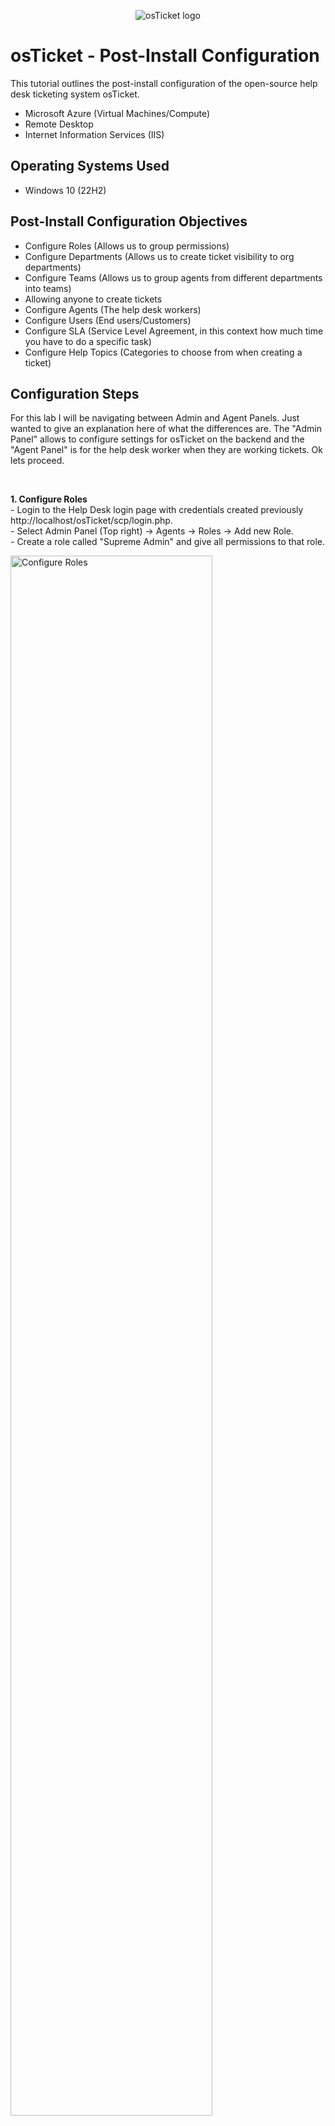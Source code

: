<p align="center">
<img src="https://i.imgur.com/Clzj7Xs.png" alt="osTicket logo"/>
</p>

<h1>osTicket - Post-Install Configuration</h1>
This tutorial outlines the post-install configuration of the open-source help desk ticketing system osTicket.<br />


- Microsoft Azure (Virtual Machines/Compute)
- Remote Desktop
- Internet Information Services (IIS)

<h2>Operating Systems Used </h2>

- Windows 10</b> (22H2)

<h2>Post-Install Configuration Objectives</h2>

- Configure Roles (Allows us to group permissions)
- Configure Departments (Allows us to create ticket visibility to org departments)
- Configure Teams (Allows us to group agents from different departments into teams)
- Allowing anyone to create tickets
- Configure Agents (The help desk workers)
- Configure Users (End users/Customers)
- Configure SLA (Service Level Agreement, in this context how much time you have to do a specific task)
- Configure Help Topics (Categories to choose from when creating a ticket)

<h2>Configuration Steps</h2>

<p>
For this lab I will be navigating between Admin and Agent Panels. Just wanted to give an explanation here of what the differences are. The "Admin Panel" allows to configure settings for osTicket on the backend and the "Agent Panel" is for the help desk worker when they are working tickets. Ok lets proceed.
</p>
<br />

<p>
<b>1. Configure Roles </b> <br />
 - Login to the Help Desk login page with credentials created previously http://localhost/osTicket/scp/login.php. <br />
 - Select Admin Panel (Top right) -> Agents -> Roles -> Add new Role. <br />
 - Create a role called "Supreme Admin" and give all permissions to that role.
</p>
<p>
<img src="https://i.imgur.com/LWInHcs.png" height="80%" width="80%" alt="Configure Roles"/>
<img src="https://i.imgur.com/gFgnjSw.png" height="80%" width="80%" alt="Configure Roles"/>
<img src="https://i.imgur.com/QAMcTSB.png" height="80%" width="80%" alt="Configure Roles"/>
<img src="https://i.imgur.com/1U3As2t.png" width="80%" alt="Configure Roles"/>
</p>
<br />

<p>
<b>2. Configure Departments </b> <br />
We are going to create a new department called "SysAdmins". To do this go to Admin Panel -> Agents -> Departments -> Add New Department. Make sure Parent = TopLevelDepartment. We can configure things like SLAs (Service Level Agreement) here but not neccessary for the purpose of the lab. We can also add "Agents" to departments here but we can come back and configure this later. Click "Create Department". Reload the Departments page and you should be able to see the new department called "SysAdmins" has been created.
</p>
<p>
<img src="https://i.imgur.com/AHEnsOM.png" height="80%" width="80%" alt="Configure Departments"/>
<img src="https://i.imgur.com/Bd1yO0i.png" height="80%" width="80%" alt="Configure Departments"/>
<img src="https://i.imgur.com/K7D6tpF.png" height="80%" width="80%" alt="Configure Departments"/>
</p>
<br />

<p>
<b> 3. Configure Teams </b>  <br />
Teams allows us to create a group of people from different departments. We are going to create a team in our fake org called "Online Banking" which will consist of online banking team members and help desk agents. <br />

Start by going to Admin Panel -> Agents -> Teams -> Add New Team. Call the team "Online Banking" and click create. We could've added members here but we haven't created any. Reload the teams page and you should see the new team "Online Banking" has been created.
</p>
<p>
<img src="https://i.imgur.com/9GqodU8.png" height="80%" width="80%" alt="Disk Sanitization Steps"/>
<img src="https://i.imgur.com/vEcNVXT.png" height="80%" width="80%" alt="Disk Sanitization Steps"/>
<img src="https://i.imgur.com/CbZ8w0Z.png" height="80%" width="80%" alt="Disk Sanitization Steps"/>
</p>
<br />

<p>
<b>4. Allow anyone to create tickets </b> <br />
We are going to allow anyone to create tickets. Go to Admin Panel -> Settings -> Users. Uncheck: "Require registration and login to create tickets."
</p>
<p>
<img src="https://i.imgur.com/P6hr9Il.png" height="80%" width="80%" alt="Disk Sanitization Steps"/>
</p>
<br />

<p>
<b>5. Configure Agents </b> <br />
We are going to create a couple of help desk agents to do tickets with. One will Jane (Assigned to SysAdmins Department) and the other John (Assigned to the Support Department). We will create "Jane" first then follow the same steps to create John, making sure he is assigned to the "Support" department.

Start by going to Admin Panel -> Agents -> Add New. <br />
- Fill out "Name", "Email Address", "Username". <br />
- Select Set Password -> Uncheck "Send the agent a password reset email". Enter the password and make sure "Require Password change at next login it set to off". This isn't a good security practice and you would want them to change their password at thr next login, but as this is a practice lab it isn't neccessary. <br />
- Select the "Access" tab. Under "Primary Department" select "SysAdmins" and then choose the "SysAdmin" role. Next is optional, under "Extended Access" choose "Support" and then add to give Jane the ability to observe "Support" department tickets. <br />
- Select the "Teams" tab next. Choose "Online Banking" then click Add. Then select the yellow "Create" button. <br />
- Refresh the Agents page and you will see a new agent has been created.

Repeat the steps above to create another Agent but enter the following: <br />
- Name: John Doe <br />
- Email: john@lognpacific.com <br />
- Username: john <br />
- Under "Access" Tab "Primary Department" = Support and SupremeAdmin Role. We don't need to add John to a team. <br />
</p>
<p>
<img src="https://i.imgur.com/RO0JupF.png" height="80%" width="80%" alt="Disk Sanitization Steps"/>
<img src="https://i.imgur.com/Rlzwv1H.png" height="80%" width="80%" alt="Disk Sanitization Steps"/>
<img src="https://i.imgur.com/WtBMoUf.png" height="80%" width="80%" alt="Disk Sanitization Steps"/>
<img src="https://i.imgur.com/mVFk2Yp.png" height="80%" width="80%" alt="Disk Sanitization Steps"/>
<img src="https://i.imgur.com/AbWTwEo.png" height="80%" width="80%" alt="Disk Sanitization Steps"/>
<img src="https://i.imgur.com/7qo8xPg.png" height="80%" width="80%" alt="Disk Sanitization Steps"/>
</p>
<br />

<p>
<b>6. Configure Users </b> <br />
Next, we will create two customers who will be used to submit tickets to the help desk. One will be called "Karen" and the other will be called "Ken". To start, go to Agent Panel -> Users -> Click "Add New User" <br />
Name: Karen, Email Address: karen@lognpacific.com. Select "Add User". Refresh the "User directory" and you will see Karen has been added. Repeat the steps and create another user called "Ken" using the email address: "ken@lognpacific.com". You should now have two users created called "Karen" and "Ken".
</p>
<p>
<img src="https://i.imgur.com/1b9QhZ0.png" height="80%" width="80%" alt="Disk Sanitization Steps"/>
<img src="https://i.imgur.com/QtABwI5.png" height="80%" width="80%" alt="Disk Sanitization Steps"/>
<img src="https://i.imgur.com/u3YwvP6.png" height="80%" width="80%" alt="Disk Sanitization Steps"/>
<img src="https://i.imgur.com/LSVGpPl.png" height="80%" width="80%" alt="Disk Sanitization Steps"/>
</p>
<br />

<p>
<b>7. Configure SLAs (Service Level Agreements) </b> <br />
In the context of Helpdesks, this is going to mean how much time we have to do a specific task. We are going to create 3 SLAs: <br />
1. Sev-A (Severity A - Highest Priority) - Grace Period: 1hr (the number of hours after a ticket is created that it will be automatically marked as overdue), Schedule: 24/7 <br />
2. Sev-B (Severity B - Mid Priority) - Grace Period: 4hrs, Schedule: 24/7 <br />
3. Sev-C (Severity C - Lowest Priority) - Grace Period: 8hrs, Schedule: 24/7 <br />

Start by going to Admin Panel -> Manage -> SLA -> Add New SLA Plan <br />
Name: Sev-A <br />
Grace Period: 1hr <br />
Schedule: 24/7 <br />
Adding an internal note is optional. <br /> 
Select "Add Plan". Refresh the SLA page and you will notice the "Sev-A" SLA has been created.

Repeat the steps and create two more plans called "Sev-B" and "Sev-C". Make sure to enter the correct information for them which is outlined above. Once you are done refresh the SLA page and you should see three SLAs created called "Sev-A", "Sev-B" and "Sev-C".
</p>
<p>
<img src="https://i.imgur.com/BtMCBJo.png" height="80%" width="80%" alt="Disk Sanitization Steps"/>
<img src="https://i.imgur.com/sC4nzZH.png" height="80%" width="80%" alt="Disk Sanitization Steps"/>
<img src="https://i.imgur.com/nBsvSHw.png" height="80%" width="80%" alt="Disk Sanitization Steps"/>
<img src="https://i.imgur.com/dqyBdRN.png" height="80%" width="80%" alt="Disk Sanitization Steps"/>
</p>
<br />

<p>
<b>8. Configure Help Topics </b> <br />
This will create categories for customers to choose from when creating a ticket. Start by going to Admin Panel -> Manage -> Help Topics. You will notice 4 default Help Topics have already been created in the database. For this part, we are going to create 5 Help Topics:

1. Business Critical Outage - Parent Topic: "Report a Problem" <br />
2. Personal Computer Issues - Parent Topic: "Report a Problem"  <br />
3. Equipment Request - Parent Topic: "General Inquiry" <br />
4. Password Reset - Parent Topic: "Report a Problem" <br />
5. Other - Parent Topic: "General Inquiry" <br />

Select "Add New Help Topic". We will create the first Help Topic outlined above: <br />
Topic: "Business Critical Outage" <br />
Parent Topic: "Report a Problem". Click Add Topic

Repeat the steps for the remaining 4 Help Topics outlined above making sure to change the "Topic" and "Parent Topic" correctly to what is defined above. Once you are done refresh the "Help Topics" page and you should see the 5 new Help Topics you created. 
</p>
<p>
<img src="https://i.imgur.com/TtNJzG3.png" height="80%" width="80%" alt="Disk Sanitization Steps"/>
<img src="https://i.imgur.com/kyt8PSK.png" height="80%" width="80%" alt="Disk Sanitization Steps"/>
<img src="https://i.imgur.com/GygkIsV.png" height="80%" width="80%" alt="Disk Sanitization Steps"/>
</p>
<b>Congratulations! We are done with the osTicket - Post-Install Configuration section</b>
